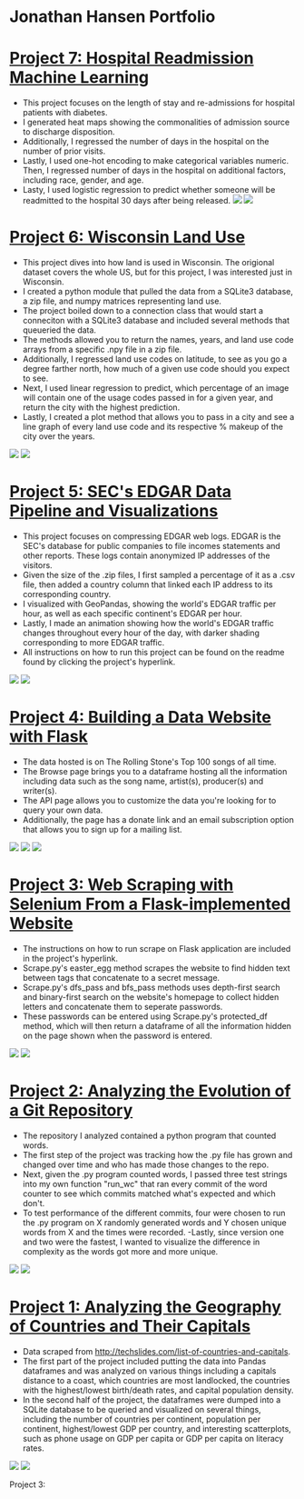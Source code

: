 # Jonathan Hansen Portfolio

# [Project 7: Hospital Readmission Machine Learning](https://github.com/Jonnyboyy808/Hospital_readmission)
- This project focuses on the length of stay and re-admissions for hospital patients with diabetes. 
- I generated heat maps showing the commonalities of admission source to discharge disposition. 
- Additionally, I regressed the number of days in the hospital on the number of prior visits. 
- Lastly, I used one-hot encoding to make categorical variables numeric. Then, I regressed number of days in the hospital on additional factors, including race, gender, and age.
- Lasty, I used logistic regression to predict whether someone will be readmitted to the hospital 30 days after being released.
![](/images/Regression.png)
![](/images/confusion.png)

# [Project 6: Wisconsin Land Use](https://github.com/Jonnyboyy808/Wisconsin_land_use) 
- This project dives into how land is used in Wisconsin. The origional dataset covers the whole US, but for this project, I was interested just in Wisconsin. 
- I created a python module that pulled the data from a SQLite3 database, a zip file, and numpy matrices representing land use. 
- The project boiled down to a connection class that would start a conneciton with a SQLite3 database and included several methods that queueried the data. 
- The methods allowed you to return the names, years, and land use code arrays from a specific .npy file in a zip file. 
- Additionally, I regressed land use codes on latitude, to see as you go a degree farther north, how much of a given use code should you expect to see. 
- Next, I used linear regression to predict, which percentage of an image will contain one of the usage codes passed in for a given year, and return the city with the highest prediction. 
- Lastly, I created a plot method that allows you to pass in a city and see a line graph of every land use code and its respective % makeup of the city over the years. 

![](/images/Madison.png)
![](/images/city_plot.png)

# [Project 5: SEC's EDGAR Data Pipeline and Visualizations](https://github.com/Jonnyboyy808/Edgar_Data)
- This project focuses on compressing EDGAR web logs. EDGAR is the SEC's database for public companies to file incomes statements and other reports. These logs contain anonymized IP addresses of the visitors.
- Given the size of the .zip files, I first sampled a percentage of it as a .csv file, then added a country column that linked each IP address to its corresponding country. 
- I visualized with GeoPandas, showing the world's EDGAR traffic per hour, as well as each specific continent's EDGAR per hour. 
- Lastly, I made an animation showing how the world's EDGAR traffic changes throughout every hour of the day, with darker shading corresponding to more EDGAR traffic. 
- All instructions on how to run this project can be found on the readme found by clicking the project's hyperlink.

![](/images/8pm.png)
![](/images/Europe.png)

# [Project 4: Building a Data Website with Flask](https://github.com/Jonnyboyy808/Flask_data_website)
- The data hosted is on The Rolling Stone's Top 100 songs of all time. 
- The Browse page brings you to a dataframe hosting all the information including data such as the song name, artist(s), producer(s) and writer(s). 
- The API page allows you to customize the data you're looking for to query your own data.
- Additionally, the page has a donate link and an email subscription option that allows you to sign up for a mailing list. 

![](/images/Datasite_Homepage.png)
![](/images/Browse_DF.png)
![](/images/API.png)

# [Project 3: Web Scraping with Selenium From a Flask-implemented Website](https://github.com/Jonnyboyy808/hunting_for_treasure)
- The instructions on how to run scrape on Flask application are included in the project's hyperlink.
- Scrape.py's easter_egg method scrapes the website to find hidden text between <span> tags that concatenate to a secret message.
- Scrape.py's dfs_pass and bfs_pass methods uses depth-first search and binary-first search on the website's homepage to collect hidden letters and concatenate them to seperate passwords.
- These passwords can be entered using Scrape.py's protected_df method, which will then return a dataframe of all the information hidden on the page shown when the password is entered. 
  
![](/images/Homepage.png)
![](/images/Protected_df.png)
  
# [Project 2: Analyzing the Evolution of a Git Repository](https://github.com/Jonnyboyy808/.py_Program_Complexity)
- The repository I analyzed contained a python program that counted words. 
- The first step of the project was tracking how the .py file has grown and changed over time and who has made those changes to the repo. 
- Next, given the .py program counted words, I passed three test strings into my own function "run_wc" that ran every commit of the word counter to see which commits matched what's expected and which don't. 
- To test performance of the different commits, four were chosen to run the .py program on X randomly generated words and Y chosen unique words from X and the times were recorded. 
-Lastly, since version one and two were the fastest, I wanted to visualize the difference in complexity as the words got more and more unique. 

![](/images/Complexity_DF.png)
![](/images/Complexity.png)


# [Project 1: Analyzing the Geography of Countries and Their Capitals](https://github.com/Jonnyboyy808/Country_and_Capital_Geography-)
- Data scraped from http://techslides.com/list-of-countries-and-capitals.
- The first part of the project included putting the data into Pandas dataframes and was analyzed on various things including a capitals distance to a coast, which countries are most landlocked, the countries with the highest/lowest birth/death rates, and capital population density. 
- In the second half of the project, the dataframes were dumped into a SQLite database to be queried and visualized on several things, including the number of countries per continent, population per continent, highest/lowest GDP per country, and interesting scatterplots, such as phone usage on GDP per capita or GDP per capita on literacy rates. 

![](/images/Death:Birth%20rate%20DF.png)
![](/images/Death-birth-rates.png)

Project 3: 
